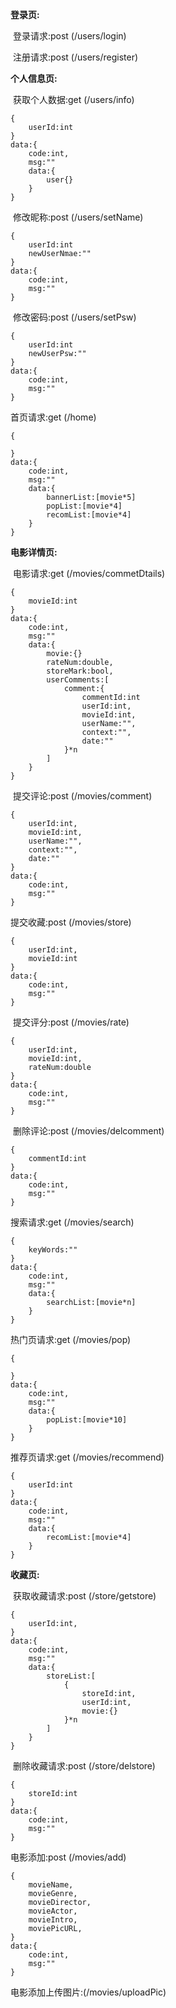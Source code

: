 **登录页:**

​	登录请求:post  (/users/login)

​	注册请求:post  (/users/register)

**个人信息页:**

​	获取个人数据:get  (/users/info)

```
{
	userId:int
}
data:{
	code:int,
	msg:""
	data:{
		user{}
	}
}
```

​	修改昵称:post  (/users/setName)

```
{
	userId:int
	newUserNmae:""
}
data:{
	code:int,
	msg:""
}
```

​	修改密码:post  (/users/setPsw)

```
{
	userId:int
	newUserPsw:""
}
data:{
	code:int,
	msg:""
}
```

首页请求:get  (/home)

```
{
	
}
data:{
	code:int,
	msg:""
	data:{
		bannerList:[movie*5]
		popList:[movie*4]
		recomList:[movie*4]
	}
}
```

**电影详情页:**

​	电影请求:get  (/movies/commetDtails)

```
{
	movieId:int
}
data:{
	code:int,
	msg:""
	data:{
		movie:{}
		rateNum:double,
		storeMark:bool,
		userComments:[
			comment:{
				commentId:int
				userId:int,
				movieId:int,
				userName:"",
				context:"",
				date:""
			}*n
		]
	}
}
```

​	提交评论:post  (/movies/comment)

```
{
	userId:int,
	movieId:int,
	userName:"",
	context:"",
	date:""
}
data:{
	code:int,
	msg:""
}
```

提交收藏:post  (/movies/store)

```
{
	userId:int,
	movieId:int
}
data:{
	code:int,
	msg:""
}
```

​	提交评分:post  (/movies/rate)

```
{
	userId:int,
	movieId:int,
	rateNum:double
}
data:{
	code:int,
	msg:""
}
```

​	删除评论:post  (/movies/delcomment)

```
{
	commentId:int
}
data:{
	code:int,
	msg:""
}
```

搜索请求:get  (/movies/search)

```
{
	keyWords:""
}
data:{
	code:int,
	msg:""
	data:{
		searchList:[movie*n]
	}
}
```

热门页请求:get  (/movies/pop)

```
{
	
}
data:{
	code:int,
	msg:""
	data:{
		popList:[movie*10]
	}
}
```

推荐页请求:get   (/movies/recommend)

```
{
	userId:int
}
data:{
	code:int,
	msg:""
	data:{
		recomList:[movie*4]
	}
}
```

**收藏页:**

​	获取收藏请求:post  (/store/getstore)

```
{
	userId:int,
}
data:{
	code:int,
	msg:""
	data:{
		storeList:[
			{
				storeId:int,
				userId:int,
				movie:{}
			}*n
		]
	}
}
```

​	删除收藏请求:post  (/store/delstore)

```
{
	storeId:int
}
data:{
	code:int,
	msg:""
}
```

电影添加:post  (/movies/add)

```
{
	movieName,
    movieGenre,
    movieDirector,
    movieActor,
    movieIntro,
    moviePicURL,
}
data:{
	code:int,
	msg:""
}
```

电影添加上传图片:(/movies/uploadPic)
